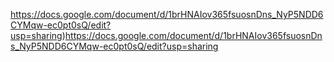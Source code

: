 https://docs.google.com/document/d/1brHNAIov365fsuosnDns_NyP5NDD6CYMqw-ec0pt0sQ/edit?usp=sharing)https://docs.google.com/document/d/1brHNAIov365fsuosnDns_NyP5NDD6CYMqw-ec0pt0sQ/edit?usp=sharing
